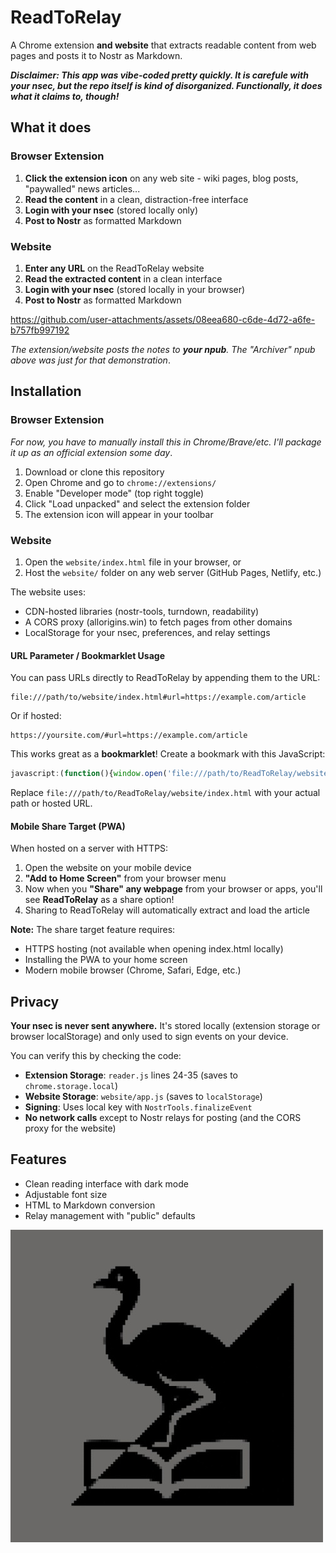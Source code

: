 # ReadToRelay

A Chrome extension **and website** that extracts readable content from web pages and posts it to Nostr as Markdown.

**_Disclaimer: This app was vibe-coded pretty quickly. It is carefule with your nsec, but the repo itself is kind of disorganized. Functionally, it does what it claims to, though!_**

## What it does

### Browser Extension
1. **Click the extension icon** on any web site - wiki pages, blog posts, "paywalled" news articles...
2. **Read the content** in a clean, distraction-free interface
3. **Login with your nsec** (stored locally only)
4. **Post to Nostr** as formatted Markdown

### Website
1. **Enter any URL** on the ReadToRelay website
2. **Read the extracted content** in a clean interface
3. **Login with your nsec** (stored locally in your browser)
4. **Post to Nostr** as formatted Markdown

https://github.com/user-attachments/assets/08eea680-c6de-4d72-a6fe-b757fb997192

_The extension/website posts the notes to **your npub**. The "Archiver" npub above was just for that demonstration_.


## Installation

### Browser Extension

_For now, you have to manually install this in Chrome/Brave/etc. I'll package it up as an official extension some day_.

1. Download or clone this repository
2. Open Chrome and go to `chrome://extensions/`
3. Enable "Developer mode" (top right toggle)
4. Click "Load unpacked" and select the extension folder
5. The extension icon will appear in your toolbar

### Website

1. Open the `website/index.html` file in your browser, or
2. Host the `website/` folder on any web server (GitHub Pages, Netlify, etc.)

The website uses:
- CDN-hosted libraries (nostr-tools, turndown, readability)
- A CORS proxy (allorigins.win) to fetch pages from other domains
- LocalStorage for your nsec, preferences, and relay settings

#### URL Parameter / Bookmarklet Usage

You can pass URLs directly to ReadToRelay by appending them to the URL:

```
file:///path/to/website/index.html#url=https://example.com/article
```

Or if hosted:
```
https://yoursite.com/#url=https://example.com/article
```

This works great as a **bookmarklet**! Create a bookmark with this JavaScript:

```javascript
javascript:(function(){window.open('file:///path/to/ReadToRelay/website/index.html#url='+encodeURIComponent(window.location.href));})();
```

Replace `file:///path/to/ReadToRelay/website/index.html` with your actual path or hosted URL.

#### Mobile Share Target (PWA)

When hosted on a server with HTTPS:

1. Open the website on your mobile device
2. **"Add to Home Screen"** from your browser menu
3. Now when you **"Share" any webpage** from your browser or apps, you'll see **ReadToRelay** as a share option!
4. Sharing to ReadToRelay will automatically extract and load the article

**Note:** The share target feature requires:
- HTTPS hosting (not available when opening index.html locally)
- Installing the PWA to your home screen
- Modern mobile browser (Chrome, Safari, Edge, etc.)

## Privacy

**Your nsec is never sent anywhere.** It's stored locally (extension storage or browser localStorage) and only used to sign events on your device.

You can verify this by checking the code:
- **Extension Storage**: `reader.js` lines 24-35 (saves to `chrome.storage.local`)
- **Website Storage**: `website/app.js` (saves to `localStorage`)
- **Signing**: Uses local key with `NostrTools.finalizeEvent`
- **No network calls** except to Nostr relays for posting (and the CORS proxy for the website)

## Features

- Clean reading interface with dark mode
- Adjustable font size
- HTML to Markdown conversion
- Relay management with "public" defaults

![icon](icon-with-bg.jpg)
